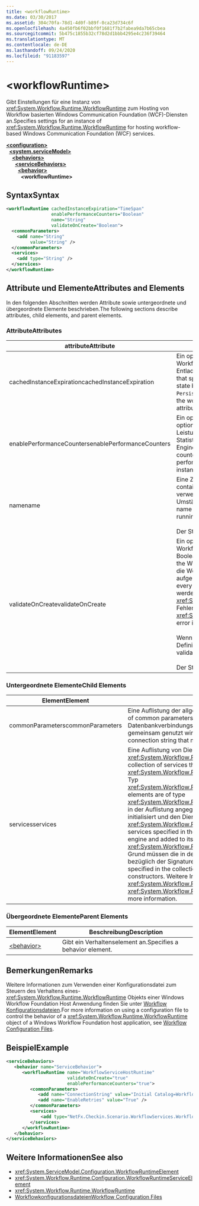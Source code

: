 ```yaml
---
title: <workflowRuntime>
ms.date: 03/30/2017
ms.assetid: 304c70fa-78d1-4d0f-b89f-0ca23d734c6f
ms.openlocfilehash: 4a450fb6f02bbf0f1681f7b2fabea9da7b65cbea
ms.sourcegitcommit: 5b475c1855b32cf78d2d1bbb4295e4c236f39464
ms.translationtype: MT
ms.contentlocale: de-DE
ms.lasthandoff: 09/24/2020
ms.locfileid: "91183597"
---
```

# \<workflowRuntime>

<span data-ttu-id="1edd0-101">Gibt Einstellungen für eine Instanz von <xref:System.Workflow.Runtime.WorkflowRuntime> zum Hosting von Workflow basierten Windows Communication Foundation (WCF)-Diensten an.</span><span class="sxs-lookup"><span data-stu-id="1edd0-101">Specifies settings for an instance of <xref:System.Workflow.Runtime.WorkflowRuntime> for hosting workflow-based Windows Communication Foundation (WCF) services.</span></span>  
  
[**\<configuration>**](../configuration-element.md)\
&nbsp;&nbsp;[**\<system.serviceModel>**](system-servicemodel.md)\
&nbsp;&nbsp;&nbsp;&nbsp;[**\<behaviors>**](behaviors.md)\
&nbsp;&nbsp;&nbsp;&nbsp;&nbsp;&nbsp;[**\<serviceBehaviors>**](servicebehaviors.md)\
&nbsp;&nbsp;&nbsp;&nbsp;&nbsp;&nbsp;&nbsp;&nbsp;[**\<behavior>**](behavior-of-servicebehaviors.md)\
&nbsp;&nbsp;&nbsp;&nbsp;&nbsp;&nbsp;&nbsp;&nbsp;&nbsp;&nbsp;**\<workflowRuntime>**  
  
## <a name="syntax"></a><span data-ttu-id="1edd0-102">Syntax</span><span class="sxs-lookup"><span data-stu-id="1edd0-102">Syntax</span></span>  
  
```xml  
<workflowRuntime cachedInstanceExpiration="TimeSpan"
                 enablePerformanceCounters="Boolean"
                 name="String"
                 validateOnCreate="Boolean">
  <commonParameters>
    <add name="String"
         value="String" />
  </commonParameters>
  <services>
    <add type="String" />
  </services>
</workflowRuntime>
```  
  
## <a name="attributes-and-elements"></a><span data-ttu-id="1edd0-103">Attribute und Elemente</span><span class="sxs-lookup"><span data-stu-id="1edd0-103">Attributes and Elements</span></span>  

 <span data-ttu-id="1edd0-104">In den folgenden Abschnitten werden Attribute sowie untergeordnete und übergeordnete Elemente beschrieben.</span><span class="sxs-lookup"><span data-stu-id="1edd0-104">The following sections describe attributes, child elements, and parent elements.</span></span>  
  
### <a name="attributes"></a><span data-ttu-id="1edd0-105">Attribute</span><span class="sxs-lookup"><span data-stu-id="1edd0-105">Attributes</span></span>  
  
|<span data-ttu-id="1edd0-106">attribute</span><span class="sxs-lookup"><span data-stu-id="1edd0-106">Attribute</span></span>|<span data-ttu-id="1edd0-107">Beschreibung</span><span class="sxs-lookup"><span data-stu-id="1edd0-107">Description</span></span>|  
|---------------|-----------------|  
|<span data-ttu-id="1edd0-108">cachedInstanceExpiration</span><span class="sxs-lookup"><span data-stu-id="1edd0-108">cachedInstanceExpiration</span></span>|<span data-ttu-id="1edd0-109">Ein optionaler <xref:System.TimeSpan>-Wert, der die maximale Dauer angibt, die eine Workflowinstanz im Arbeitsspeicher im Leerlaufzustand verbleiben kann, bevor ihre Entladung oder ihr Abbruch erzwungen wird.</span><span class="sxs-lookup"><span data-stu-id="1edd0-109">An optional <xref:System.TimeSpan> value that specifies the maximum duration a workflow instance can stay in-memory in idle state before it is forcefully unloaded or aborted.</span></span> <span data-ttu-id="1edd0-110">Wenn die Workflow-Laufzeit über `PersistenceService` verfügt, der unloadOnIdle ausführt, wird dieses Attribut ignoriert.</span><span class="sxs-lookup"><span data-stu-id="1edd0-110">If the workflowruntime has `PersistenceService` which performs unloadOnIdle, this attribute is ignored.</span></span>|  
|<span data-ttu-id="1edd0-111">enablePerformanceCounters</span><span class="sxs-lookup"><span data-stu-id="1edd0-111">enablePerformanceCounters</span></span>|<span data-ttu-id="1edd0-112">Ein optionaler boolescher Wert, der angibt, ob Leistungsindikatoren aktiviert sind.</span><span class="sxs-lookup"><span data-stu-id="1edd0-112">An optional Boolean value that specifies whether performance counters are enabled.</span></span> <span data-ttu-id="1edd0-113">Leistungsindikatoren liefern Informationen zu verschiedenen workflowbezogenen Statistiken, verursachen jedoch eine Leistungseinbuße, wenn die Workflowruntime-Engine gestartet wird und Workflowinstanzen ausgeführt werden.</span><span class="sxs-lookup"><span data-stu-id="1edd0-113">Performance counters provide information on various workflow-related statistics, but they cause a performance penalty when the workflow runtime engine starts, and when workflow instances are running.</span></span> <span data-ttu-id="1edd0-114">Der Standardwert ist `true`.</span><span class="sxs-lookup"><span data-stu-id="1edd0-114">The default value is `true`.</span></span>|  
|<span data-ttu-id="1edd0-115">name</span><span class="sxs-lookup"><span data-stu-id="1edd0-115">name</span></span>|<span data-ttu-id="1edd0-116">Eine Zeichenfolge, die den Namen der Workflow-Laufzeitengine enthält.</span><span class="sxs-lookup"><span data-stu-id="1edd0-116">A string containing the name of the workflow runtime engine.</span></span> <span data-ttu-id="1edd0-117">Der Name wird in der Ausgabe verwendet, um diese Laufzeit von anderen Laufzeiten zu unterscheiden, die unter Umständen im System ausgeführt werden, beispielsweise in Leistungsindikatoren.</span><span class="sxs-lookup"><span data-stu-id="1edd0-117">The name is used in output to distinguish this runtime from other runtimes that may be running on the system, for example, in performance counters.</span></span><br /><br /> <span data-ttu-id="1edd0-118">Der Standardwert ist eine leere Zeichenfolge.</span><span class="sxs-lookup"><span data-stu-id="1edd0-118">The default is an empty string.</span></span>|  
|<span data-ttu-id="1edd0-119">validateOnCreate</span><span class="sxs-lookup"><span data-stu-id="1edd0-119">validateOnCreate</span></span>|<span data-ttu-id="1edd0-120">Ein optionaler boolescher Wert, der angibt, ob eine Überprüfung der Workflowdefinition auftritt, wenn WorkflowServiceHost geöffnet wird.</span><span class="sxs-lookup"><span data-stu-id="1edd0-120">An optional Boolean value that specifies whether validation of workflow definition will occur when the WorkflowServiceHost is opened.</span></span>  <span data-ttu-id="1edd0-121">Wenn dieses Attribut auf `true` festgelegt ist, wird die Workflowüberprüfung jedes Mal ausgeführt, wenn `WorkflowServiceHost.Open` aufgerufen wird.</span><span class="sxs-lookup"><span data-stu-id="1edd0-121">When this attribute is set to `true`, the workflow validation is executed every time `WorkflowServiceHost.Open` is called.</span></span> <span data-ttu-id="1edd0-122">Wenn Validierungsfehler gefunden werden, wird ein <xref:System.Workflow.ComponentModel.Compiler.WorkflowValidationFailedException>-Fehler ausgelöst.</span><span class="sxs-lookup"><span data-stu-id="1edd0-122">If validation errors are found, a <xref:System.Workflow.ComponentModel.Compiler.WorkflowValidationFailedException> error is thrown.</span></span><br /><br /> <span data-ttu-id="1edd0-123">Wenn diese Eigenschaft auf `false` festgelegt wird, findet keine Workflow-Definitionsvalidierung statt.</span><span class="sxs-lookup"><span data-stu-id="1edd0-123">When this property is set to `false`, no Workflow definition validation will happen.</span></span><br /><br /> <span data-ttu-id="1edd0-124">Der Standardwert dieser Eigenschaft ist `true`.</span><span class="sxs-lookup"><span data-stu-id="1edd0-124">The default value for this property is `true`.</span></span>|  
  
### <a name="child-elements"></a><span data-ttu-id="1edd0-125">Untergeordnete Elemente</span><span class="sxs-lookup"><span data-stu-id="1edd0-125">Child Elements</span></span>  
  
|<span data-ttu-id="1edd0-126">Element</span><span class="sxs-lookup"><span data-stu-id="1edd0-126">Element</span></span>|<span data-ttu-id="1edd0-127">Beschreibung</span><span class="sxs-lookup"><span data-stu-id="1edd0-127">Description</span></span>|  
|-------------|-----------------|  
|<span data-ttu-id="1edd0-128">commonParameters</span><span class="sxs-lookup"><span data-stu-id="1edd0-128">commonParameters</span></span>|<span data-ttu-id="1edd0-129">Eine Auflistung der allgemeinen, von Diensten verwendeten Parameter.</span><span class="sxs-lookup"><span data-stu-id="1edd0-129">A collection of common parameters used by services.</span></span> <span data-ttu-id="1edd0-130">Diese Auflistung schließt in der Regel die Datenbankverbindungszeichenfolge ein, die ggf. von permanenten Diensten gemeinsam genutzt wird.</span><span class="sxs-lookup"><span data-stu-id="1edd0-130">This collection will typically include the database connection string that might be shared by durable services.</span></span>|  
|<span data-ttu-id="1edd0-131">services</span><span class="sxs-lookup"><span data-stu-id="1edd0-131">services</span></span>|<span data-ttu-id="1edd0-132">Eine Auflistung von Diensten, die der <xref:System.Workflow.Runtime.WorkflowRuntime>-Engine hinzugefügt werden.</span><span class="sxs-lookup"><span data-stu-id="1edd0-132">A collection of services that will be added to the <xref:System.Workflow.Runtime.WorkflowRuntime> engine.</span></span> <span data-ttu-id="1edd0-133">Die Elemente sind vom Typ <xref:System.Workflow.Runtime.Configuration.WorkflowRuntimeServiceElement>.</span><span class="sxs-lookup"><span data-stu-id="1edd0-133">The elements are of type <xref:System.Workflow.Runtime.Configuration.WorkflowRuntimeServiceElement>.</span></span>  <span data-ttu-id="1edd0-134">Die in der Auflistung angegebenen Dienste werden von der Workflowruntime-Engine initialisiert und den Diensten hinzugefügt, wenn der entsprechende <xref:System.Workflow.Runtime.WorkflowRuntime>-Konstruktor aufgerufen wird.</span><span class="sxs-lookup"><span data-stu-id="1edd0-134">The services specified in the collection will be initialized by the workflow runtime engine and added to its services when the appropriate <xref:System.Workflow.Runtime.WorkflowRuntime> constructor is called.</span></span> <span data-ttu-id="1edd0-135">Aus diesem Grund müssen die in der Auflistung angegebenen Dienste bestimmte Regeln bezüglich der Signaturen ihrer Konstruktoren erfüllen.</span><span class="sxs-lookup"><span data-stu-id="1edd0-135">Therefore, the services specified in the collection must follow certain rules about the signatures of their constructors.</span></span> <span data-ttu-id="1edd0-136">Weitere Informationen finden Sie unter <xref:System.Workflow.Runtime.Configuration.WorkflowRuntimeServiceElement>.</span><span class="sxs-lookup"><span data-stu-id="1edd0-136">See <xref:System.Workflow.Runtime.Configuration.WorkflowRuntimeServiceElement> for more information.</span></span>|  
  
### <a name="parent-elements"></a><span data-ttu-id="1edd0-137">Übergeordnete Elemente</span><span class="sxs-lookup"><span data-stu-id="1edd0-137">Parent Elements</span></span>  
  
|<span data-ttu-id="1edd0-138">Element</span><span class="sxs-lookup"><span data-stu-id="1edd0-138">Element</span></span>|<span data-ttu-id="1edd0-139">Beschreibung</span><span class="sxs-lookup"><span data-stu-id="1edd0-139">Description</span></span>|  
|-------------|-----------------|  
|[\<behavior>](behavior-of-endpointbehaviors.md)|<span data-ttu-id="1edd0-140">Gibt ein Verhaltenselement an.</span><span class="sxs-lookup"><span data-stu-id="1edd0-140">Specifies a behavior element.</span></span>|  
  
## <a name="remarks"></a><span data-ttu-id="1edd0-141">Bemerkungen</span><span class="sxs-lookup"><span data-stu-id="1edd0-141">Remarks</span></span>  

 <span data-ttu-id="1edd0-142">Weitere Informationen zum Verwenden einer Konfigurationsdatei zum Steuern des Verhaltens eines- <xref:System.Workflow.Runtime.WorkflowRuntime> Objekts einer Windows Workflow Foundation Host Anwendung finden Sie unter [Workflow Konfigurationsdateien](/previous-versions/dotnet/netframework-3.5/ms732240(v=vs.90)).</span><span class="sxs-lookup"><span data-stu-id="1edd0-142">For more information on using a configuration file to control the behavior of a <xref:System.Workflow.Runtime.WorkflowRuntime> object of a Windows Workflow Foundation host application, see [Workflow Configuration Files](/previous-versions/dotnet/netframework-3.5/ms732240(v=vs.90)).</span></span>  
  
## <a name="example"></a><span data-ttu-id="1edd0-143">Beispiel</span><span class="sxs-lookup"><span data-stu-id="1edd0-143">Example</span></span>  
  
```xml  
<serviceBehaviors>
   <behavior name="ServiceBehavior">
      <workflowRuntime name="WorkflowServiceHostRuntime"
                       validateOnCreate="true"
                       enablePerformanceCounters="true">
         <commonParameters>
            <add name="ConnectionString" value="Initial Catalog=WorkflowStore;Data Source=localhost;Integrated Security=SSPI;" />
            <add name="EnableRetries" value="True" />
         </commonParameters>
         <services>
             <add type="NetFx.Checkin.Scenario.WorkflowServices.WorkflowBasedServices.Common.TestPersistenceService.FilePersistenceService, NetFx.Checkin.Scenario.WorkflowServices.WorkflowBasedServices.Common"/>
         </services>
      </workflowRuntime>
   </behavior>
</serviceBehaviors>
```  
  
## <a name="see-also"></a><span data-ttu-id="1edd0-144">Weitere Informationen</span><span class="sxs-lookup"><span data-stu-id="1edd0-144">See also</span></span>

- <xref:System.ServiceModel.Configuration.WorkflowRuntimeElement>
- <xref:System.Workflow.Runtime.Configuration.WorkflowRuntimeServiceElement>
- <xref:System.Workflow.Runtime.WorkflowRuntime>
- <span data-ttu-id="1edd0-145">[Workflowkonfigurationsdateien](/previous-versions/dotnet/netframework-3.5/ms732240(v=vs.90))</span><span class="sxs-lookup"><span data-stu-id="1edd0-145">[Workflow Configuration Files](/previous-versions/dotnet/netframework-3.5/ms732240(v=vs.90))</span></span>
